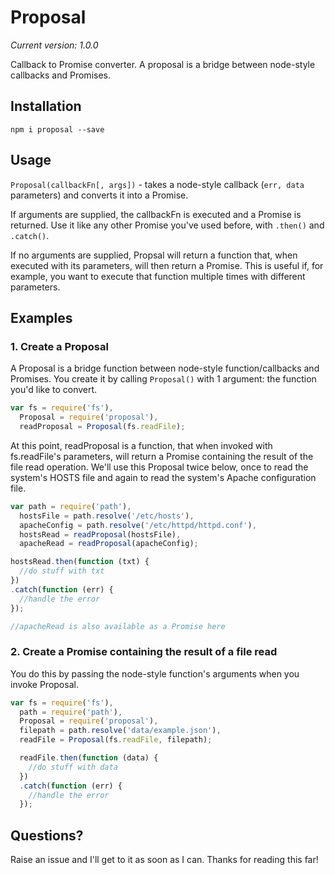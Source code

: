 # Proposal

_*Current version: 1.0.0*_

Callback to Promise converter. A proposal is a bridge between node-style callbacks and Promises.

## Installation

```
npm i proposal --save
```

## Usage
`Proposal(callbackFn[, args])` - takes a node-style callback (`err, data` parameters) and converts it into a Promise.

If arguments are supplied, the callbackFn is executed and a Promise is returned. Use it like any other Promise you've used before, with `.then()` and `.catch()`.

If no arguments are supplied, Propsal will return a function that, when executed with its parameters, will then return a Promise. This is useful if, for example, you want to execute that function multiple times with different parameters.

## Examples

### 1. Create a Proposal

A Proposal is a bridge function between node-style function/callbacks and Promises. You create it by calling `Proposal()` with 1 argument: the function you'd like to convert.
```javascript
var fs = require('fs'),
  Proposal = require('proposal'),
  readProposal = Proposal(fs.readFile);
```
At this point, readProposal is a function, that when invoked with fs.readFile's parameters, will return a Promise containing the result of the file read operation. We'll use this Proposal twice below, once to read the system's HOSTS file and again to read the system's Apache configuration file.
```javascript
var path = require('path'),
  hostsFile = path.resolve('/etc/hosts'),
  apacheConfig = path.resolve('/etc/httpd/httpd.conf'),
  hostsRead = readProposal(hostsFile),
  apacheRead = readProposal(apacheConfig);

hostsRead.then(function (txt) {
  //do stuff with txt
})
.catch(function (err) {
  //handle the error
});

//apacheRead is also available as a Promise here
```

### 2. Create a Promise containing the result of a file read

You do this by passing the node-style function's arguments when you invoke Proposal.

```javascript
var fs = require('fs'),
  path = require('path'),
  Proposal = require('proposal'),
  filepath = path.resolve('data/example.json'),
  readFile = Proposal(fs.readFile, filepath);

  readFile.then(function (data) {
    //do stuff with data
  })
  .catch(function (err) {
    //handle the error
  });
```

## Questions?
Raise an issue and I'll get to it as soon as I can. Thanks for reading this far!
